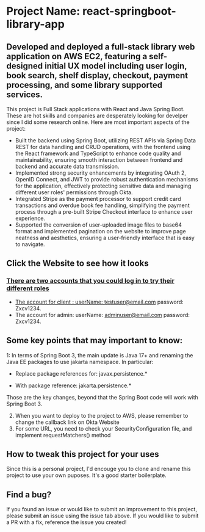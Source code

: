 # Project Name: react-springboot-library-app

## Developed and deployed a full-stack library web application on AWS EC2, featuring a self-designed initial UX model including user login, book search, shelf display, checkout, payment processing, and some library supported services.

This project is Full Stack applications with React and Java Spring Boot. These are hot skills and companies are desperately looking for develper since I did some research online. Here are most important aspects of the project:

* Built the backend using Spring Boot, utilizing REST APIs via Spring Data REST for data handling and CRUD operations, with the frontend using the React framework and TypeScript to enhance code quality and maintainability, ensuring smooth interaction between frontend and backend and accurate data transmission.
* Implemented strong security enhancements by integrating OAuth 2, OpenID Connect, and JWT to provide robust authentication mechanisms for the application, effectively protecting sensitive data and managing different user roles' permissions through Okta.
* Integrated Stripe as the payment processor to support credit card transactions and overdue book fee handling, simplifying the payment process through a pre-built Stripe Checkout interface to enhance user experience.
* Supported the conversion of user-uploaded image files to base64 format and implemented pagination on the website to improve page neatness and aesthetics, ensuring a user-friendly interface that is easy to navigate.

## Click the Website to see how it looks
<a href = "https://3.91.81.230/home">

### There are two accounts that you could log in to try their different roles
  * The account for client :
  userName: testuser@email.com
  password: Zxcv1234.
  * The account for admin:
  userName: adminuser@email.com
  password: Zxcv1234.

## Some key points that may important to know:

1: In terms of Spring Boot 3, the main update is Java 17+ and renaming the Java EE packages to use jakarta namespace. In particular:

- Replace package references for: javax.persistence.*

- With package reference: jakarta.persistence.*

Those are the key changes, beyond that the Spring Boot code will work with Spring Boot 3.

2. When you want to deploy to the project to AWS, please remember to change the callback link on Okta Website
3. For some URL, you need to check your SecurityConfiguration file, and implement requestMatchers() method

## How to tweak this project for your uses

Since this is a personal project, I'd encouge you to clone and rename this project to use your own puposes. It's a good starter boilerplate.

## Find a bug?

If you found an issue or would like to submit an improvement to this project, please submit an issue using the issue tab above. If you would like to submit a PR with a fix, reference the issue you created!
